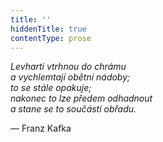 ```yaml
---
title: ''
hiddenTitle: true
contentType: prose
---
```


<section>

_Levharti vtrhnou do chrámu  
a vychlemtají obětní nádoby;  
to se stále opakuje;  
nakonec to lze předem odhadnout  
a stane se to součástí obřadu._

— Franz Kafka

</section>
